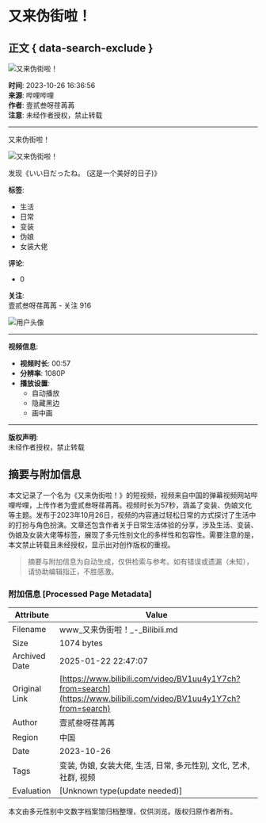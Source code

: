 # 又来伪街啦！

## 正文 { data-search-exclude }


![又来伪街啦！](https://i2.hdslb.com/bfs/archive/901dc098c85138c0f34cf9b9d86bde7c5eaed3a1.jpg@100w_100h_1c.webp)

**时间**: 2023-10-26 16:36:56  
**来源**: 哔哩哔哩  
**作者**: 壹贰叁呀荏苒苒  
**注意**: 未经作者授权，禁止转载  

---

又来伪街啦！

![又来伪街啦！](https://i2.hdslb.com/bfs/archive/901dc098c85138c0f34cf9b9d86bde7c5eaed3a1.jpg@518w_290h_1c_!web-video-share-cover.webp)

发现《いい日だったね。 (这是一个美好的日子)》

**标签**:  
- 生活  
- 日常  
- 变装  
- 伪娘  
- 女装大佬  

**评论**:  
- 0  

**关注**:  
壹贰叁呀荏苒苒 - 关注 916  

![用户头像](https://i1.hdslb.com/bfs/face/f7f2ecf48155cce45f4781be1f6a3366e3f50ed2.jpg@96w_96h_1c_1s_!web-avatar.webp)

--- 

**视频信息**:   
- **视频时长**: 00:57  
- **分辨率**: 1080P  
- **播放设置**: 
  - 自动播放
  - 隐藏黑边
  - 画中画  

--- 

**版权声明**:  
未经作者授权，禁止转载
<!-- tcd_original_link https://www.bilibili.com/video/BV1uu4y1Y7ch?from=search -->


## 摘要与附加信息

<!-- tcd_abstract -->
本文记录了一个名为《又来伪街啦！》的短视频，视频来自中国的弹幕视频网站哔哩哔哩，上传作者为壹贰叁呀荏苒苒。视频时长为57秒，涵盖了变装、伪娘文化等主题。发布于2023年10月26日，视频的内容通过轻松日常的方式探讨了生活中的打扮与角色扮演。文章还包含作者关于日常生活体验的分享，涉及生活、变装、伪娘及女装大佬等标签，展现了多元性别文化的多样性和包容性。需要注意的是，本文禁止转载且未经授权，显示出对创作版权的重视。
<!-- tcd_abstract_end -->

> 摘要与附加信息为自动生成，仅供检索与参考。如有错误或遗漏（未知），请协助编辑指正，不胜感激。

### 附加信息 [Processed Page Metadata]

| Attribute       | Value                                  |
|-----------------|----------------------------------------|
| Filename        | www_又来伪街啦！_-_Bilibili.md                             |
| Size            | 1074 bytes                           |
| Archived Date   | 2025-01-22 22:47:07                             |
| Original Link   | [https://www.bilibili.com/video/BV1uu4y1Y7ch?from=search](https://www.bilibili.com/video/BV1uu4y1Y7ch?from=search)                       |
| Author          | 壹贰叁呀荏苒苒                               |
| Region          | 中国                               |
| Date            | 2023-10-26                                 |
| Tags            | 变装, 伪娘, 女装大佬, 生活, 日常, 多元性别, 文化, 艺术, 社群, 视频                                 |
| Evaluation            | [Unknown type(update needed)]                                 |
<!-- tcd_table_end -->

本文由多元性别中文数字档案馆归档整理，仅供浏览。版权归原作者所有。
